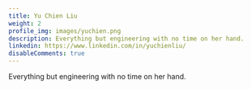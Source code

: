 ```yaml
---
title: Yu Chien Liu
weight: 2
profile_img: images/yuchien.png
description: Everything but engineering with no time on her hand.
linkedin: https://www.linkedin.com/in/yuchienliu/
disableComments: true
---
```


Everything but engineering with no time on her hand.
